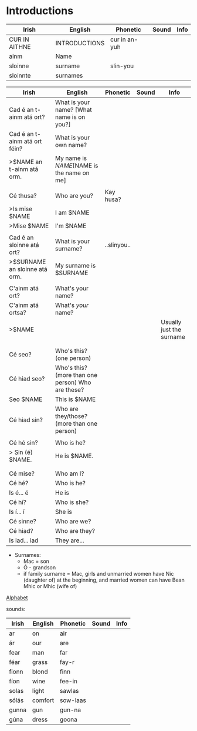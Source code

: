 # Introductions

| Irish         | English       | Phonetic      | Sound | Info |
| ------------- | ------------- | ------------- | ----- | ---- |
| CUR IN AITHNE | INTRODUCTIONS | cur in an-yuh |       |      |
| ainm          | Name          |               |       |      |
| sloinne       | surname       | slin-you      |       |      |
| sloinnte      | surnames      |               |       |      |

| Irish                         | English                                           | Phonetic    | Sound | Info                     |
| ----------------------------- | ------------------------------------------------- | ----------- | ----- | ------------------------ |
| Cad é an t-ainm atá ort?      | What is your name? [What name is on you?]         |             |       |                          |
| Cad é an t-ainm atá ort féin? | What is your own name?                            |             |       |                          |
| >$NAME an t-ainm atá orm.     | My name is $NAME [$NAME is the name on me]        |             |       |                          |
|                               |                                                   |             |       |                          |
| Cé thusa?                     | Who are you?                                      | Kay husa?   |       |                          |
| >Is mise $NAME                | I am $NAME                                        |             |       |                          |
| >Mise $NAME                   | I'm $NAME                                         |             |       |                          |
|                               |                                                   |             |       |                          |
| Cad é an sloinne atá ort?     | What is your surname?                             | ..slinyou.. |       |                          |
| >$SURNAME an sloinne atá orm. | My surname is $SURNAME                            |             |       |                          |
|                               |                                                   |             |       |                          |
| C'ainm atá ort?               | What's your name?                                 |             |       |                          |
| C'ainm atá ortsa?             | What's *your* name?                               |             |       |                          |
| >$NAME                        |                                                   |             |       | Usually just the surname |
|                               |                                                   |             |       |                          |
|                               |                                                   |             |       |                          |
| Cé seo?                       | Who's this? (one person)                          |             |       |                          |
| Cé hiad seo?                  | Who's this? (more than one person) Who are these? |             |       |                          |
| Seo $NAME                     | This is $NAME                                     |             |       |                          |
| Cé hiad sin?                  | Who are they/those? (more than one person)        |             |       |                          |
|                               |                                                   |             |       |                          |
| Cé hé sin?                    | Who is he?                                        |             |       |                          |
| > Sin (é) $NAME.              | He is $NAME.                                      |             |       |                          |
|                               |                                                   |             |       |                          |
|                               |                                                   |             |       |                          |
| Cé mise?                      | Who am I?                                         |             |       |                          |
| Cé hé?                        | Who is he?                                        |             |       |                          |
| Is é... é                     | He is                                             |             |       |                          |
| Cé hí?                        | Who is she?                                       |             |       |                          |
| Is í... í                     | She is                                            |             |       |                          |
| Cé sinne?                     | Who are we?                                       |             |       |                          |
| Cé hiad?                      | Who are they?                                     |             |       |                          |
| Is iad... iad                 | They are...                                       |             |       |                          |


* Surnames:
  * Mac = son
  * Ó - grandson
  * if family surname = Mac, girls and unmarried women have Nic (daughter of) at the beginning, and married women can have Bean Mhic or Mhic (wife of)

[Alphabet](alphabet.md)

sounds:

| Irish | English | Phonetic | Sound | Info |
| ----- | ------- | -------- | ----- | ---- |
| ar    | on      | air      |       |      |
| ár    | our     | are      |       |      |
| fear  | man     | far      |       |      |
| féar  | grass   | fay-r    |       |      |
| fionn | blond   | finn     |       |      |
| fíon  | wine    | fee-in   |       |      |
| solas | light   | sawlas   |       |      |
| sólás | comfort | sow-laas |       |      |
| gunna | gun     | gun-na   |       |      |
| gúna  | dress   | goona    |       |      |
